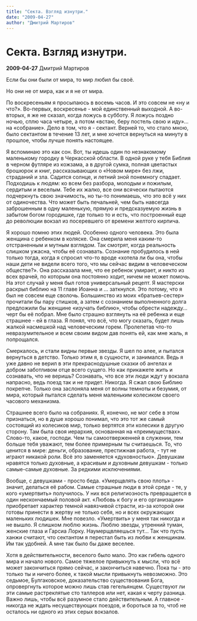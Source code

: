 ```yaml
---
title: "Секта. Взгляд изнутри."
date: "2009-04-27"
author: "Дмитрий Мартиров"
---
```


# Секта. Взгляд изнутри.

**2009-04-27** Дмитрий Мартиров

Если бы они были от мира, то мир любил бы своё.

Но они не от мира, как и я не от мира.

По воскресеньям я просыпаюсь в восемь часов. И это совсем не «ну и что?». Во-первых, воскресенье - мой единственный выходной. А во-вторых, я же не сказал, когда ложусь в субботу. Я ложусь поздно ночью, сплю часа четыре, а потом «встаю, беру постель свою и иду»... на «собрание». Дело в том, что я - сектант. Верней то, что стало мною, было сектантом в течение 13 лет, и мне хочется вернуться на минуту в прошлое, чтобы лучше понять настоящее.

Я вспоминаю это как сон. Вот, ты идешь один по незнакомому маленькому городку в Черкасской области. В одной руке у тебя Библия в черном футляре из кожзама, а в другой сумка, полная цветастых брошюрок и книг, рассказывающих о «Новом мире» без лжи, страданий и зла. Садится солнце, и летний зной понемногу спадает. Подходишь к людям: ко всем без разбора, молодым и пожилым, сердитым и веселым. Тебе их жалко, все они всячески пытаются подчеркнуть свою значимость, но ты-то понимаешь, что это всё у них от одиночества. Что может быть печальней, чем быть навсегда заброшенным в одну маленькую, прямую и предсказуемую жизнь в забытом богом городишке, где только то и есть, что построенный еще до революции вокзал из посеревшего от времени желтого кирпича.

Я хорошо помню этих людей. Особенно одного человека. Это была женщина с ребенком в коляске. Она смерила меня каким-то отстраненным и мутным взглядом. Так смотрят, когда реальность слишком ужасна, чтобы её сознавать. Сознание пробудилось в ней только тогда, когда я спросил что-то вроде «хотела ли бы она, чтобы наши дети не видели всего того, что мы сейчас видим в человеческом обществе?». Она рассказала мне, что ее ребенок умирает, и никто из всех врачей, по которым она постоянно ходит, ничем не может помочь. На этот случай у меня был готов универсальный рецепт. Я мастерски раскрыл библию на 11 главе Иоанна и ... заткнулся. Это потому, что я был не совсем еще сволочь. Большинство из моих «братьев-сестер» прочитали бы пару стишков, а затем с сознанием выполненного долга предложили бы женщине «изучать библию», чтобы обрести надежду... черт бы её побрал. Мне было страшно взглянуть на её ребенка и еще страшнее - ей в глаза. Я понял, что всё, что могу сказать, будет лишь жалкой насмешкой над человеческим горем. Пролепетав что-то невразумительное и всем своим видом дав понять ей, как мне жаль, я попрощался.

Смеркалось, и стали видны первые звезды. Я шел по алее, и пытался вернуться в детство. Только этим я, в сущности, и занимался. Ведь я уже давно не верил в эти прекраснодушные сказки об ангелах и добром заботливом отце всего сущего. Но как прикажете жить и сознавать, что не веришь? Сознавать, что все эти люди ждут у вокзала напрасно, ведь поезд так и не придет. Никогда. Я сжал свою Библию покрепче. Только она заслоняла меня от волны темноты и безумия, от мира, который пытался сделать меня маленьким колесиком своего часового механизма.

Страшнее всего было на собраниях. Я, конечно, не мог себе в этом признаться, но в душе хорошо понимал, что это тот же самый состоящий из колесиков мир, только вертятся эти колесики в другую сторону. Там была своя иерархия, основанная на «преимуществах». Слово-то, какое, господи. Чем ты самоотверженней в служении, тем больше тебя уважают, тем более примерным ты считаешься. То, что ценится в мире: деньги, образование, престижная работа, - тут не играют никакой роли. Всё это заменяется «духовностью». Девушкам нравятся только духовные, а красивым и духовным девушкам - только самые-самые духовные. За редкими исключениями.

Вообще, с девушками - просто беда. «Умерщвлять свою плоть» - значит, делаться её рабом. Самые страшные люди в этой среде - те, у кого «умертвить» получилось. У них вся религиозность превращается в один нескончаемый половой акт. «Любовь к богу и его организации» приобретает характер темной навязчивой страсти, из-за которой они готовы принести в жертву не только себя, но и всех окружающих маленьких людишек. Мне повезло. «Умертвить» у меня так никогда и не вышло. Я слишком люблю жизнь. Люблю звезды, утренний туман, женские глаза и Гарсиа Лорку. Наумерщвляешься тут... Так что пусть ханжи считают, что сектантом я перестал быть из любви к женщинам. Им так удобней. А мне так было бы даже веселее.

Хотя в действительности, веселого было мало. Это как гибель одного мира и начало нового. Самое тяжелое привыкнуть к мысли, что всё может закончиться прямо сейчас, и закончиться навечно. Пока ты - это только ты и ничего более, к такой мысли привыкнуть невозможно. Это седьмое, Булгаковское, доказательство существования Бога, опровергнуть которое можно лишь став гегельянцем. Существуют ли эти самые растреклятые сто таллеров или нет, какая к черту разница. Важно лишь, чтобы всё разумное стало действительным. А главное - никогда не ждать несуществующих поездов, и бороться за то, чтоб не осталось ни одного из этих серых вокзалов.